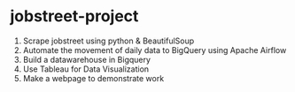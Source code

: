 # jobstreet-project

1. Scrape jobstreet using python & BeautifulSoup
2. Automate the movement of daily data to BigQuery using Apache Airflow 
3. Build a datawarehouse in Bigquery
4. Use Tableau for Data Visualization
5. Make a webpage to demonstrate work
